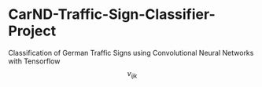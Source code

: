 # CarND-Traffic-Sign-Classifier-Project
Classification of German Traffic Signs using Convolutional Neural Networks with Tensorflow
$$v_{ijk}$$
